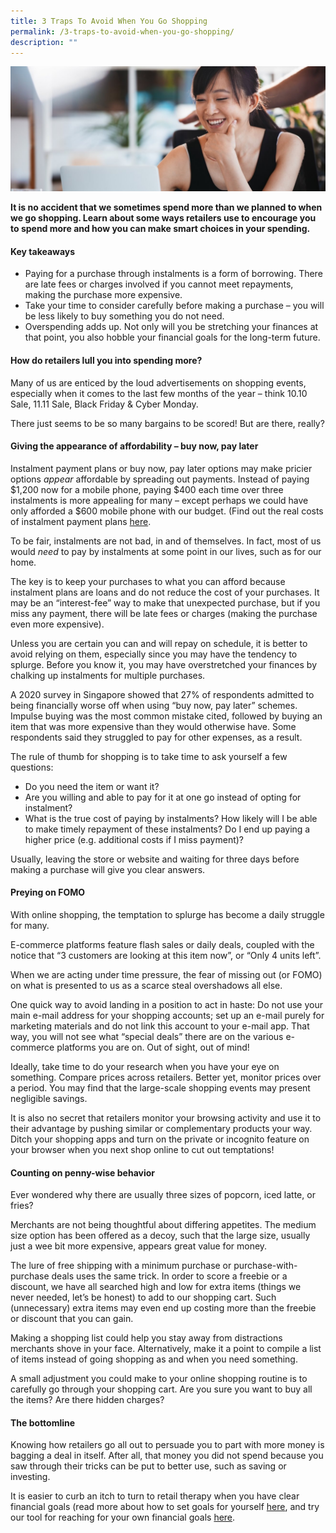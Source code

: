 ```yaml
---
title: 3 Traps To Avoid When You Go Shopping
permalink: /3-traps-to-avoid-when-you-go-shopping/
description: ""
---
```

![3 traps to avoid when shopping](/images/In%20The%20Spotlight/3%20traps%20to%20avoid%20when%20shopping.jfif)

**It is no accident that we sometimes spend more than we planned to when we go shopping. Learn about some ways retailers use to encourage you to spend more and how you can make smart choices in your spending.**

#### Key takeaways

*   Paying for a purchase through instalments is a form of borrowing. There are late fees or charges involved if you cannot meet repayments, making the purchase more expensive.
*   Take your time to consider carefully before making a purchase – you will be less likely to buy something you do not need.
*   Overspending adds up. Not only will you be stretching your finances at that point, you also hobble your financial goals for the long-term future.

#### How do retailers lull you into spending more?

Many of us are enticed by the loud advertisements on shopping events, especially when it comes to the last few months of the year – think 10.10 Sale, 11.11 Sale, Black Friday & Cyber Monday.

There just seems to be so many bargains to be scored! But are there, really?

#### Giving the appearance of affordability – buy now, pay later

Instalment payment plans or buy now, pay later options may make pricier options _appear_ affordable by spreading out payments. Instead of paying $1,200 now for a mobile phone, paying $400 each time over three instalments is more appealing for many – except perhaps we could have only afforded a $600 mobile phone with our budget. (Find out the real costs of instalment payment plans [here]((https://www.moneysense.gov.sg/articles/2018/11/the-real-cost-of-instalment-payment-plans)).

To be fair, instalments are not bad, in and of themselves. In fact, most of us would _need_ to pay by instalments at some point in our lives, such as for our home.

The key is to keep your purchases to what you can afford because instalment plans are loans and do not reduce the cost of your purchases. It may be an “interest-fee” way to make that unexpected purchase, but if you miss any payment, there will be late fees or charges (making the purchase even more expensive).

Unless you are certain you can and will repay on schedule, it is better to avoid relying on them, especially since you may have the tendency to splurge. Before you know it, you may have overstretched your finances by chalking up instalments for multiple purchases.

A 2020 survey in Singapore showed that 27% of respondents admitted to being financially worse off when using “buy now, pay later” schemes. Impulse buying was the most common mistake cited, followed by buying an item that was more expensive than they would otherwise have. Some respondents said they struggled to pay for other expenses, as a result.

The rule of thumb for shopping is to take time to ask yourself a few questions:

*   Do you need the item or want it?
*   Are you willing and able to pay for it at one go instead of opting for instalment?
*   What is the true cost of paying by instalments? How likely will I be able to make timely repayment of these instalments? Do I end up paying a higher price (e.g. additional costs if I miss payment)?

Usually, leaving the store or website and waiting for three days before making a purchase will give you clear answers.

#### Preying on FOMO

With online shopping, the temptation to splurge has become a daily struggle for many.

E-commerce platforms feature flash sales or daily deals, coupled with the notice that “3 customers are looking at this item now”, or “Only 4 units left”.

When we are acting under time pressure, the fear of missing out (or FOMO) on what is presented to us as a scarce steal overshadows all else.

One quick way to avoid landing in a position to act in haste: Do not use your main e-mail address for your shopping accounts; set up an e-mail purely for marketing materials and do not link this account to your e-mail app. That way, you will not see what “special deals” there are on the various e-commerce platforms you are on. Out of sight, out of mind!

Ideally, take time to do your research when you have your eye on something. Compare prices across retailers. Better yet, monitor prices over a period. You may find that the large-scale shopping events may present negligible savings.

It is also no secret that retailers monitor your browsing activity and use it to their advantage by pushing similar or complementary products your way. Ditch your shopping apps and turn on the private or incognito feature on your browser when you next shop online to cut out temptations!

#### Counting on penny-wise behavior

Ever wondered why there are usually three sizes of popcorn, iced latte, or fries?

Merchants are not being thoughtful about differing appetites. The medium size option has been offered as a decoy, such that the large size, usually just a wee bit more expensive, appears great value for money.

The lure of free shipping with a minimum purchase or purchase-with-purchase deals uses the same trick. In order to score a freebie or a discount, we have all searched high and low for extra items (things we never needed, let’s be honest) to add to our shopping cart. Such (unnecessary) extra items may even end up costing more than the freebie or discount that you can gain.

Making a shopping list could help you stay away from distractions merchants shove in your face. Alternatively, make it a point to compile a list of items instead of going shopping as and when you need something.

A small adjustment you could make to your online shopping routine is to carefully go through your shopping cart. Are you sure you want to buy all the items? Are there hidden charges?

#### The bottomline

Knowing how retailers go all out to persuade you to part with more money is bagging a deal in itself. After all, that money you did not spend because you saw through their tricks can be put to better use, such as saving or investing.

It is easier to curb an itch to turn to retail therapy when you have clear financial goals (read more about how to set goals for yourself [here](https://www.moneysense.gov.sg/articles/2020/6/setting-financial-goals), and try our tool for reaching for your own financial goals [here](https://www.mymoneysense.gov.sg/).